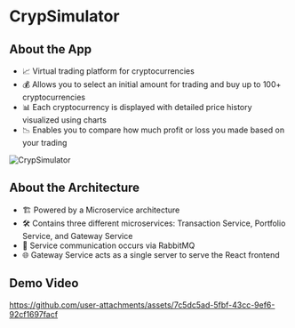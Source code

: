 # CrypSimulator

## About the App

- 📈 Virtual trading platform for cryptocurrencies
- 💰 Allows you to select an initial amount for trading and buy up to 100+ cryptocurrencies
- 📊 Each cryptocurrency is displayed with detailed price history visualized using charts
- 📉 Enables you to compare how much profit or loss you made based on your trading

![CrypSimulator](https://github.com/user-attachments/assets/5059380d-ba8a-4620-94f9-4ca60eb55176)

## About the Architecture

- 🏗️ Powered by a Microservice architecture
- 🛠️ Contains three different microservices: Transaction Service, Portfolio Service, and Gateway Service
- 🔄 Service communication occurs via RabbitMQ
- 🌐 Gateway Service acts as a single server to serve the React frontend

## Demo Video

https://github.com/user-attachments/assets/7c5dc5ad-5fbf-43cc-9ef6-92cf1697facf




